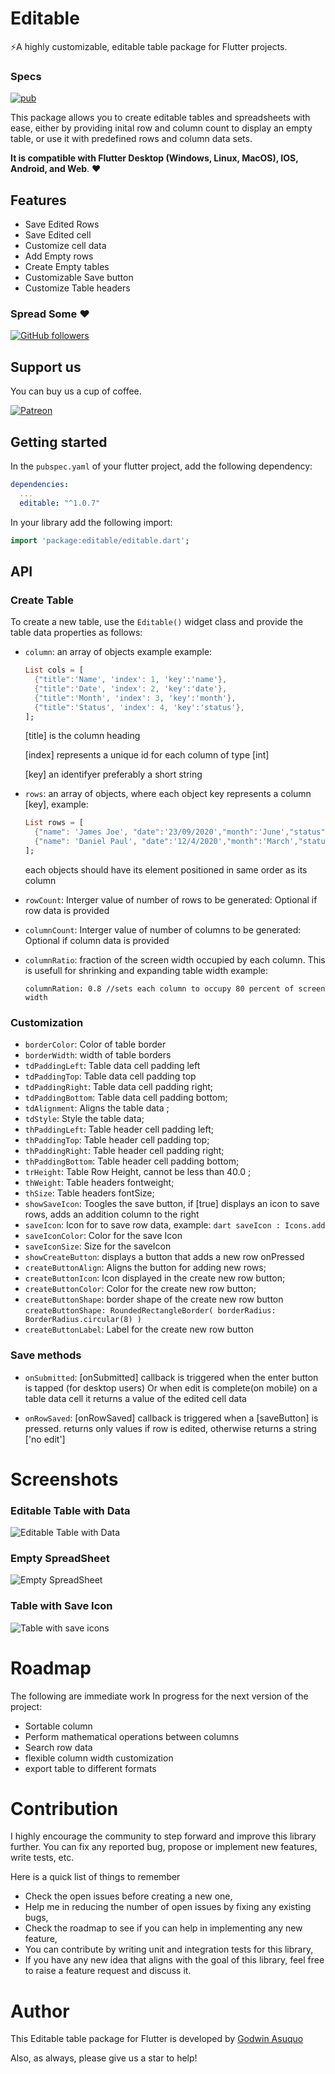 # Editable

⚡️A highly customizable, editable table package for Flutter projects.

### Specs
[![pub](https://img.shields.io/pub/v/editable.svg?style=flat)](https://pub.dev/packages/editable)

This package allows you to create editable tables and spreadsheets with ease, either by providing inital row and column count
to display an empty table, or use it with predefined rows and column data sets.

**It is compatible with Flutter Desktop (Windows, Linux, MacOS), IOS, Android, and Web**. ❤️

## Features
* Save Edited Rows
* Save Edited cell 
* Customize cell data
* Add Empty rows
* Create Empty tables
* Customizable Save button
* Customize Table headers

### Spread Some :heart:
[![GitHub followers](https://img.shields.io/github/followers/godilite.svg?style=social&label=Follow)](https://github.com/godilite)

## Support us

You can buy us a cup of coffee.

[![Patreon](https://c5.patreon.com/external/logo/become_a_patron_button.png)](https://www.patreon.com/godilite)


## Getting started

In the `pubspec.yaml` of your flutter project, add the following
dependency:

```yaml
dependencies:
  ...
  editable: "^1.0.7"
```

In your library add the following import:

```dart
import 'package:editable/editable.dart';
```

## API

### Create Table

To create a new table, use the `Editable()` widget class and provide the table data  properties as follows:
- `column`: an array of objects example
     example:
     ```dart 
     List cols = [
       {"title":'Name', 'index': 1, 'key':'name'},
       {"title":'Date', 'index': 2, 'key':'date'},
       {"title":'Month', 'index': 3, 'key':'month'},
       {"title":'Status', 'index': 4, 'key':'status'},
     ]; 
     ```
     [title] is the column heading
    
     [index] represents a unique id for each column of type [int]
    
     [key] an identifyer preferably a short string

- `rows`: an array of objects, where each object key represents a column [key],
    example:
    ```dart 
    List rows = [
      {"name": 'James Joe', "date":'23/09/2020',"month":'June',"status":'completed'}, 
      {"name": 'Daniel Paul', "date":'12/4/2020',"month":'March',"status":'new'}, 
    ];
    ```
    each objects should have its element positioned in same order as its column
- `rowCount`: Interger value of number of rows to be generated: Optional if row data is provided
- `columnCount`: Interger value of number of columns to be generated: Optional if column data is provided 
- `columnRatio`: fraction of the screen width occupied by each column. This is usefull for shrinking and expanding table width
  example: 
  ```
  columnRation: 0.8 //sets each column to occupy 80 percent of screen width
  ```

### Customization
  - `borderColor`:  Color of table border
  - `borderWidth`: width of table borders  
  - `tdPaddingLeft`:  Table data cell padding left 
  - `tdPaddingTop`: Table data cell padding top
  - `tdPaddingRight`:  Table data cell padding right;
  - `tdPaddingBottom`: Table data cell padding bottom;
  - `tdAlignment`: Aligns the table data ;
  - `tdStyle`: Style the table data;
  - `thPaddingLeft`: Table header cell padding left;
  - `thPaddingTop`: Table header cell padding top;
  - `thPaddingRight`:  Table header cell padding right;  
  - `thPaddingBottom`: Table header cell padding bottom;
  - `trHeight`: Table Row Height, cannot be less than 40.0 ;
  - `thWeight`: Table headers fontweight;
  - `thSize`: Table headers fontSize;
  - `showSaveIcon`:  Toogles the save button, if [true] displays an icon to save rows, 
        adds an addition column to the right
  - `saveIcon`: Icon for to save row data, example:
        ```dart
        saveIcon : Icons.add
        ```
  - `saveIconColor`: Color for the save Icon
  - `saveIconSize`:   Size for the saveIcon
  - `showCreateButton`:  displays a button that adds a new row onPressed
  - `createButtonAlign`: Aligns the button for adding new rows;
  - `createButtonIcon`: Icon displayed in the create new row button;
  - `createButtonColor`: Color for the create new row button;   
  - `createButtonShape`:   border shape of the create new row button
        ```
        createButtonShape: RoundedRectangleBorder(
            borderRadius: BorderRadius.circular(8)
        )
        ```
  - `createButtonLabel`:  Label for the create new row button
 
### Save methods

- `onSubmitted`:  [onSubmitted] callback is triggered when the enter button is tapped (for desktop users)
     Or when edit is complete(on mobile) on a table data cell
    it returns a value of the edited cell data
 
- `onRowSaved`: [onRowSaved] callback is triggered when a [saveButton] is pressed.
   returns only values if row is edited, otherwise returns a string ['no edit']

# Screenshots
### Editable Table with Data
![Editable Table with Data](https://user-images.githubusercontent.com/41484542/95015473-0321f800-0645-11eb-8618-91de4cf87984.png)
### Empty SpreadSheet
![Empty SpreadSheet](https://user-images.githubusercontent.com/41484542/95015511-35cbf080-0645-11eb-9ca2-8a41cb89d348.png)
### Table with Save Icon
![Table with save icons](https://user-images.githubusercontent.com/41484542/95015531-4da37480-0645-11eb-965a-f3d3507c18da.png)

# Roadmap
The following are immediate work In progress for the next version of the project:
- Sortable column
- Perform mathematical operations between columns
- Search row data
- flexible column width customization
- export table to different formats

# Contribution

I highly encourage the community to step forward and improve this
library further. You can fix any reported bug, propose or implement new
features, write tests, etc.

Here is a quick list of things to remember
* Check the open issues before creating a new one,
* Help me in reducing the number of open issues by fixing any existing
  bugs,
* Check the roadmap to see if you can help in implementing any new
  feature,
* You can contribute by writing unit and integration tests for this
  library,
* If you have any new idea that aligns with the goal of this library,
  feel free to raise a feature request and discuss it.

# Author

This Editable table package for Flutter is developed by [Godwin Asuquo](https://github.com/godilite)



Also, as always, please give us a star to help!


